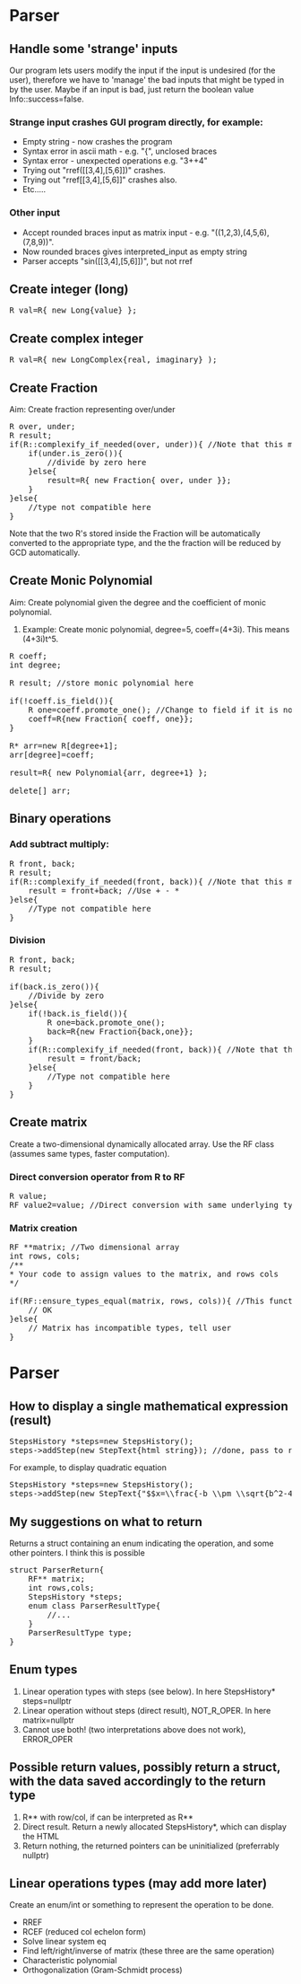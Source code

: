 # Parser
## Handle some 'strange' inputs
Our program lets users modify the input if the input is undesired (for the user), therefore we have to 'manage' the bad inputs that might be typed in by the user. Maybe if an input is bad, just return the boolean value Info::success=false.
### Strange input crashes GUI program directly, for example:
 * Empty string - now crashes the program
 * Syntax error in ascii math - e.g. "{", unclosed braces
 * Syntax error - unexpected operations e.g. "3++4"
 * Trying out "rref([[3,4],[5,6]])" crashes.
 * Trying out "rref[[3,4],[5,6]]" crashes also.
 * Etc.....
### Other input
 * Accept rounded braces input as matrix input - e.g. "((1,2,3),(4,5,6),(7,8,9))".
 * Now rounded braces gives interpreted_input as empty string
 * Parser accepts "sin([[3,4],[5,6]])", but not rref
## Create integer (long)
<pre>
R val=R{ new Long{value} };
</pre>

## Create complex integer
<pre>
R val=R{ new LongComplex{real, imaginary} );
</pre>

## Create Fraction
Aim: Create fraction representing over/under
<pre>
R over, under;
R result;
if(R::complexify_if_needed(over, under)){ //Note that this may change the values of over, under.
    if(under.is_zero()){
        //divide by zero here
    }else{
        result=R{ new Fraction{ over, under }};
    }
}else{
    //type not compatible here
}
</pre>

Note that the two R's stored inside the Fraction will be automatically converted to the appropriate type, and the the fraction will be reduced by GCD automatically.

## Create Monic Polynomial
Aim: Create polynomial given the degree and the coefficient of monic polynomial.
1. Example: Create monic polynomial, degree=5, coeff=(4+3i). This means (4+3i)t^5.
<pre>
R coeff;
int degree;

R result; //store monic polynomial here

if(!coeff.is_field()){
    R one=coeff.promote_one(); //Change to field if it is not
    coeff=R{new Fraction{ coeff, one}};
}

R* arr=new R[degree+1];
arr[degree]=coeff;

result=R{ new Polynomial{arr, degree+1} };

delete[] arr;
</pre>

## Binary operations
### Add subtract multiply:
<pre>
R front, back;
R result;
if(R::complexify_if_needed(front, back)){ //Note that this may change the values of over, under.
    result = front+back; //Use + - * 
}else{
    //Type not compatible here
}
</pre>
### Division
<pre>
R front, back;
R result;

if(back.is_zero()){
    //Divide by zero
}else{
    if(!back.is_field()){
        R one=back.promote_one();
        back=R{new Fraction{back,one}};
    }
    if(R::complexify_if_needed(front, back)){ //Note that this may change the values of over, under.
        result = front/back;
    }else{
        //Type not compatible here
    }
}
</pre>

## Create matrix
Create a two-dimensional dynamically allocated array. Use the RF class (assumes same types, faster computation).
### Direct conversion operator from R to RF
<pre>
R value;
RF value2=value; //Direct conversion with same underlying type, and same value
</pre>
### Matrix creation
<pre>
RF **matrix; //Two dimensional array
int rows, cols;
/**
* Your code to assign values to the matrix, and rows cols
*/

if(RF::ensure_types_equal(matrix, rows, cols)){ //This function directly changes the values of the entries of the matrix, so no need to delete
    // OK
}else{
    // Matrix has incompatible types, tell user
}
</pre>

# Parser
## How to display a single mathematical expression (result)
<pre>
StepsHistory *steps=new StepsHistory();
steps->addStep(new StepText{html_string}); //done, pass to return, no need to dealloc since addStep does not copy the given object
</pre>
For example, to display quadratic equation
<pre>
StepsHistory *steps=new StepsHistory();
steps->addStep(new StepText{"$$x=\\frac{-b \\pm \\sqrt{b^2-4ac}}{2a}$$"}); //done, pass to return
</pre>
## My suggestions on what to return
Returns a struct containing an enum indicating the operation, and some other pointers. I think this is possible
<pre>
struct ParserReturn{
    RF** matrix;
    int rows,cols;
    StepsHistory *steps;
    enum class ParserResultType{
        //...
    }
    ParserResultType type;
}
</pre>
## Enum types
1. Linear operation types with steps (see below). In here StepsHistory* steps=nullptr
2. Linear operation without steps (direct result), NOT_R_OPER. In here matrix=nullptr
3. Cannot use both! (two interpretations above does not work), ERROR_OPER
## Possible return values, possibly return a struct, with the data saved accordingly to the return type
1. R** with row/col, if can be interpreted as R**
2. Direct result. Return a newly allocated StepsHistory*, which can display the HTML
3. Return nothing, the returned pointers can be uninitialized (preferrably nullptr)

## Linear operations types (may add more later)
Create an enum/int or something to represent the operation to be done. 
* RREF
* RCEF (reduced col echelon form)
* Solve linear system eq
* Find left/right/inverse of matrix (these three are the same operation)
* Characteristic polynomial
* Orthogonalization (Gram-Schmidt process)
